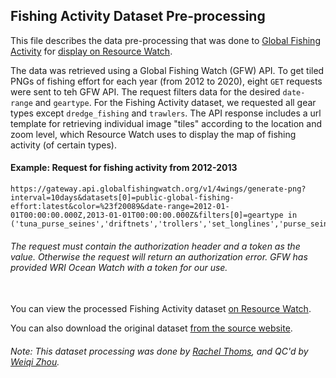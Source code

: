 ## Fishing Activity Dataset Pre-processing
This file describes the data pre-processing that was done to [Global Fishing Activity](https://globalfishingwatch.org/?utm_source=wri_map&utm_medium=api_integration&utm_campaign=ocean_watch) for [display on Resource Watch](https://resourcewatch.org/data/explore/11f16cb9-def0-4bd5-a60e-50c542b837e3).

The data was retrieved using a Global Fishing Watch (GFW)  API. To get tiled PNGs of fishing effort for each year (from 2012 to 2020), eight `GET` requests were sent to teh GFW API. The request filters data for the desired `date-range` and `geartype`. For the Fishing Activity dataset, we requested all gear types except `dredge_fishing` and `trawlers`. The API response includes a url template for retrieving individual image "tiles" according to the location and zoom level, which Resource Watch uses to display the map of fishing activity (of certain types).<br>

#### Example: Request for fishing activity from 2012-2013
```
https://gateway.api.globalfishingwatch.org/v1/4wings/generate-png?interval=10days&datasets[0]=public-global-fishing-effort:latest&color=%23f20089&date-range=2012-01-01T00:00:00.000Z,2013-01-01T00:00:00.000Z&filters[0]=geartype in ('tuna_purse_seines','driftnets','trollers','set_longlines','purse_seines','pots_and_traps','other_fishing','set_gillnets','fixed_gear','fishing','seiners','other_purse_seines','other_seines','squid_jigger','pole_and_line','drifting_longlines')
```
###### The request must contain the authorization header and a token as the value. Otherwise the request will return an authorization error. GFW has provided WRI Ocean Watch with a token for our use.


<br>You can view the processed Fishing Activity dataset [on Resource Watch](https://resourcewatch.org/data/explore/11f16cb9-def0-4bd5-a60e-50c542b837e3).

You can also download the original dataset [from the source website](https://globalfishingwatch.org/data-download/datasets/public-fishing-effort).

###### Note: This dataset processing was done by [Rachel Thoms](https://www.wri.org/profile/rachel-thoms), and QC'd by [Weiqi Zhou](https://www.wri.org/profile/Weiqi-Zhou).
